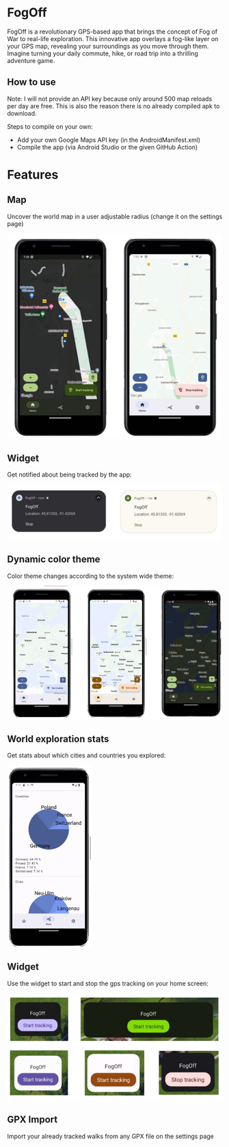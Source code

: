 # FogOff

FogOff is a revolutionary GPS-based app that brings the concept of Fog of War to real-life exploration. This innovative app overlays a fog-like layer on your GPS map, revealing your surroundings as you move through them. Imagine turning your daily commute, hike, or road trip into a thrilling adventure game.

## How to use

Note: I will not provide an API key because only around 500 map reloads per day are free. This is also the reason there is no already compiled apk to download. 

Steps to compile on your own:

- Add your own Google Maps API key (in the AndroidManifest.xml)
- Compile the app (via Android Studio or the given GitHub Action)


# Features

## Map

Uncover the world map in a user adjustable radius (change it on the settings page)

[<img src="./documentation/map.jpg" width="500"/>](./documentation/map.jpg)

## Widget

Get notified about being tracked by the app:

[<img src="./documentation/notification.jpg" width="500"/>](./documentation/notification.jpg)

## Dynamic color theme

Color theme changes according to the system wide theme:

[<img src="./documentation/dynamic_color.jpg" width="600"/>](./documentation/dynamic_color.jpg)

## World exploration stats

Get stats about which cities and countries you explored:

[<img src="./documentation/stats.jpg" width="200"/>](./documentation/stats.jpg)

## Widget

Use the widget to start and stop the gps tracking on your home screen:

[<img src="./documentation/widget.jpg" width="600"/>](./documentation/widget.jpg)

## GPX Import

Import your already tracked walks from any GPX file on the settings page


